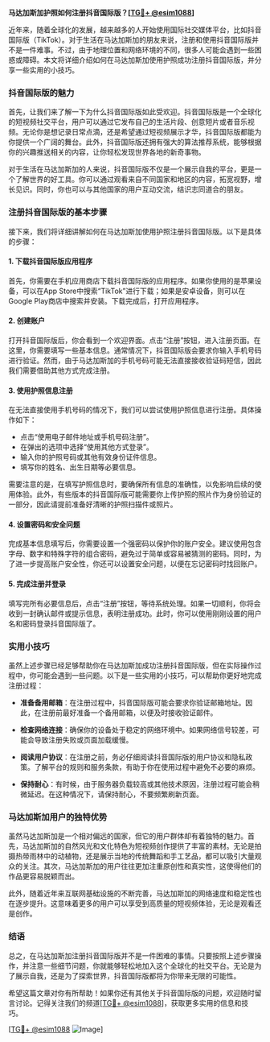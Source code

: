 **马达加斯加护照如何注册抖音国际版？[[TG💪+ @esim1088](https://t.me/s/esim1088)]**

近年来，随着全球化的发展，越来越多的人开始使用国际社交媒体平台，比如抖音国际版（TikTok）。对于生活在马达加斯加的朋友来说，注册和使用抖音国际版并不是一件难事。不过，由于地理位置和网络环境的不同，很多人可能会遇到一些困惑或障碍。本文将详细介绍如何在马达加斯加使用护照成功注册抖音国际版，并分享一些实用的小技巧。

### 抖音国际版的魅力

首先，让我们来了解一下为什么抖音国际版如此受欢迎。抖音国际版是一个全球化的短视频社交平台，用户可以通过它发布自己的生活片段、创意短片或者音乐视频。无论你是想记录日常点滴，还是希望通过短视频展示才华，抖音国际版都能为你提供一个广阔的舞台。此外，抖音国际版还拥有强大的算法推荐系统，能够根据你的兴趣推送相关的内容，让你轻松发现世界各地的新奇事物。

对于生活在马达加斯加的人来说，抖音国际版不仅是一个展示自我的平台，更是一个了解世界的好工具。你可以通过观看来自不同国家和地区的内容，拓宽视野，增长见识。同时，你也可以与其他国家的用户互动交流，结识志同道合的朋友。

### 注册抖音国际版的基本步骤

接下来，我们将详细讲解如何在马达加斯加使用护照注册抖音国际版。以下是具体的步骤：

#### 1. 下载抖音国际版应用程序

首先，你需要在手机应用商店下载抖音国际版的应用程序。如果你使用的是苹果设备，可以在App Store中搜索“TikTok”进行下载；如果是安卓设备，则可以在Google Play商店中搜索并安装。下载完成后，打开应用程序。

#### 2. 创建账户

打开抖音国际版后，你会看到一个欢迎界面。点击“注册”按钮，进入注册页面。在这里，你需要填写一些基本信息。通常情况下，抖音国际版会要求你输入手机号码进行验证。然而，由于马达加斯加的手机号码可能无法直接接收验证码短信，因此我们需要借助其他方式完成注册。

#### 3. 使用护照信息注册

在无法直接使用手机号码的情况下，我们可以尝试使用护照信息进行注册。具体操作如下：

- 点击“使用电子邮件地址或手机号码注册”。
- 在弹出的选项中选择“使用其他方式登录”。
- 输入你的护照号码或其他有效身份证件信息。
- 填写你的姓名、出生日期等必要信息。

需要注意的是，在填写护照信息时，要确保所有信息的准确性，以免影响后续的使用体验。此外，有些版本的抖音国际版可能需要你上传护照的照片作为身份验证的一部分，因此请提前准备好清晰的护照扫描件或照片。

#### 4. 设置密码和安全问题

完成基本信息填写后，你需要设置一个强密码以保护你的账户安全。建议使用包含字母、数字和特殊字符的组合密码，避免过于简单或容易被猜测的密码。同时，为了进一步提高账户安全性，你还可以设置安全问题，以便在忘记密码时找回账户。

#### 5. 完成注册并登录

填写完所有必要信息后，点击“注册”按钮，等待系统处理。如果一切顺利，你将会收到一封确认邮件或提示信息，表明注册成功。此时，你可以使用刚刚设置的用户名和密码登录抖音国际版了。

### 实用小技巧

虽然上述步骤已经足够帮助你在马达加斯加成功注册抖音国际版，但在实际操作过程中，你可能会遇到一些问题。以下是一些实用的小技巧，可以帮助你更好地完成注册过程：

- **准备备用邮箱**：在注册过程中，抖音国际版可能会要求你验证邮箱地址。因此，在注册前最好准备一个备用邮箱，以便及时接收验证邮件。
  
- **检查网络连接**：确保你的设备处于稳定的网络环境中。如果网络信号较差，可能会导致注册失败或页面加载缓慢。

- **阅读用户协议**：在注册之前，务必仔细阅读抖音国际版的用户协议和隐私政策。了解平台的规则和服务条款，有助于你在使用过程中避免不必要的麻烦。

- **保持耐心**：有时候，由于服务器负载较高或其他技术原因，注册过程可能会稍微延迟。在这种情况下，请保持耐心，不要频繁刷新页面。

### 马达加斯加用户的独特优势

虽然马达加斯加是一个相对偏远的国家，但它的用户群体却有着独特的魅力。首先，马达加斯加的自然风光和文化特色为短视频创作提供了丰富的素材。无论是拍摄热带雨林中的动植物，还是展示当地的传统舞蹈和手工艺品，都可以吸引大量观众的关注。其次，马达加斯加的用户往往更加注重原创性和真实性，这使得他们的作品更容易脱颖而出。

此外，随着近年来互联网基础设施的不断完善，马达加斯加的网络速度和稳定性也在逐步提升。这意味着更多的用户可以享受到高质量的短视频体验，无论是观看还是创作。

### 结语

总之，在马达加斯加注册抖音国际版并不是一件困难的事情。只要按照上述步骤操作，并注意一些细节问题，你就能够轻松地加入这个全球化的社交平台。无论是为了展示自我，还是为了探索世界，抖音国际版都将为你带来无限的可能性。

希望这篇文章对你有所帮助！如果你还有其他关于抖音国际版的问题，欢迎随时留言讨论。记得关注我们的频道[[TG💪+ @esim1088](https://t.me/s/esim1088)]，获取更多实用的信息和技巧。

[[TG💪+ @esim1088](https://t.me/s/esim1088) ![Image](https://i.postimg.cc/4NQfJmqS/Snipaste-2025-05-13-00-14-12.png)]